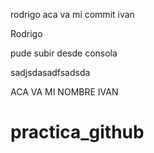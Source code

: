 rodrigo
aca va mi commit ivan


Rodrigo

pude subir desde consola

sadjsdasadfsadsda



ACA VA MI NOMBRE IVAN


# practica_github


